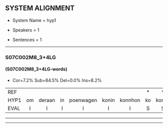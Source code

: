 
## SYSTEM ALIGNMENT

- System Name = hyp1

- Speakers = 1

- Sentences = 1

---

### S07C002M8_3+4LG

#### (S07C002M8_3+4LG-words)

- Cor=7.2%	Sub=84.5%	Del=0.0%	Ins=8.2%

|  |  |  |  |  |  |  |  |  |  |  |  |  |  |  |  |  |  |  |  |  |  |  |  |  |  |  |  |  |  |  |  |  |  |  |  |  |  |  |  |  |  |  |  |  |  |  |  |  |  |  |  |  |  |  |  |  |  |  |  |  |  |  |  |  |  |  |  |  |  |  |  |  |  |  |  |  |  |  |  |  |  |  |  |  |  |  |  |  |  |  |  |  |  |  |  |  |  |
|:--- |:---:|:---:|:---:|:---:|:---:|:---:|:---:|:---:|:---:|:---:|:---:|:---:|:---:|:---:|:---:|:---:|:---:|:---:|:---:|:---:|:---:|:---:|:---:|:---:|:---:|:---:|:---:|:---:|:---:|:---:|:---:|:---:|:---:|:---:|:---:|:---:|:---:|:---:|:---:|:---:|:---:|:---:|:---:|:---:|:---:|:---:|:---:|:---:|:---:|:---:|:---:|:---:|:---:|:---:|:---:|:---:|:---:|:---:|:---:|:---:|:---:|:---:|:---:|:---:|:---:|:---:|:---:|:---:|:---:|:---:|:---:|:---:|:---:|:---:|:---:|:---:|:---:|:---:|:---:|:---:|:---:|:---:|:---:|:---:|:---:|:---:|:---:|:---:|:---:|:---:|:---:|:---:|:---:|:---:|:---:|:---:|:---:|
| REF |  |  |  |  |  |  | * | * | poppenwagen | * | * | * | * | * | * | * | * | * | * | * | dierentuin | paddenstoelen | * | * | * | * | * | * | * | * | * | * | * | * | * | * | * | *x | * | *x | * | * | * | * | * | vrachtwagen | buurmannen | vogelkooi | olifant | * | * | iedereen | * | * | * | * | knutselen | ophangen | * | verjaardag | * | * | * | * | * | * | * | * | slaapkamer | achterdeur | ziekenhuis |  | * | * | afblijven |  | kabouter | washandje | * | * | * | * | * | * | * | * | * | * | * | * | autorijden | eindelijk | * | * | * | * | chocolade |
| HYP1 | om | deraan | in | poenwagen | konin | konnhon | ko | konijn | ne | ne | honk | el | eluh | stikje | resimaken | telbe | ir | dirin | duin | pat | en | stoelen | vers | vers | do | om | dompe | ertlus | was | achttien | e | foto | de | os | de | el | ha | tol | anee | t | to | e | t | iletpapier | vacht | waren | buurmannen | vogelkooi | olf | vanschomil | en | iedereen | schoen | en | wiekel | nucel | en | ophaggen | v | verjaardag | sportcoj | jusboek | dan | de | bo | bostel | lug | kife | slapknmer | akderder | ziekenhuis | nieuw | shieren | ieg | afblijven | kooputer | wat | honje | sneeuw | dier | ga | gooi | en | dag | wakken | di | neem | neem | ondag | de | autorijden | in | de | lijk | vanmi | vanlie | gokede |
| EVAL | I | I | I | I | I | I | S | S | S | S | S | S | S | S | S | S | S | S | S | S | S | S | S | S | S | S | S | S | S | S | S | S | S | S | S | S | S | S | S | S | S | S | S | S | S | S |  |  | S | S | S |  | S | S | S | S | S | S | S |  | S | S | S | S | S | S | S | S | S | S |  | I | S | S |  | I | S | S | S | S | S | S | S | S | S | S | S | S | S | S |  | S | S | S | S | S | S |
---

---
